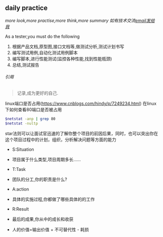 ## daily practice
 
*more look,more practise,more think,more summary 如有技术交流[email发给我](mailto:314922902@qq.com)*

As a tester,you must do the following

1. 根据产品文档,原型图,接口文档等,做测试分析,测试计划书写
2. 编写测试用例,自动化测试用例脚本
3. 编写脚本,进行性能测试(监控各种性能,找到性能瓶颈)
4. 总结,测试报告



###### 引用
> 记录,成为更好的自己.

linux端口是否占用(https://www.cnblogs.com/hindy/p/7249234.html)
在linux下如何查看80端口是否被占用
```sh
$netstat -anp | grep 80
$netstat -nultp


```

star法则可以让面试官迅速的了解你整个项目的前因后果，同时，也可以突出你在这个项目过程中的计划，组织，分析解决问题等方面的能力<br/>
- S:Situation
- 项目属于什么类型,项目周期多长......
- T:Task
- 团队的分工,你的职责是什么?
- A:action
- 具体的实施过程,你都做了哪些具体的的工作
- R:Result
- 最后的成果,你从中的成长和收获

- 人的价值=输出价值 + 不可替代性 - 耗损
